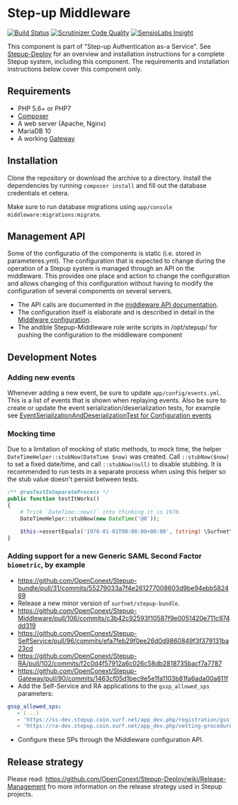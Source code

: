 Step-up Middleware
==================

[![Build Status](https://travis-ci.org/OpenConext/Stepup-Middleware.svg)](https://travis-ci.org/OpenConext/Stepup-Middleware) [![Scrutinizer Code Quality](https://scrutinizer-ci.com/g/OpenConext/Stepup-Middleware/badges/quality-score.png?b=develop)](https://scrutinizer-ci.com/g/OpenConext/Stepup-Middleware/?branch=develop) [![SensioLabs Insight](https://insight.sensiolabs.com/projects/ffe7f88f-648e-4ad8-b809-31ff4fead16a/mini.png)](https://insight.sensiolabs.com/projects/ffe7f88f-648e-4ad8-b809-31ff4fead16a)

This component is part of "Step-up Authentication as-a Service". See [Stepup-Deploy](https://github.com/OpenConext/Stepup-Deploy) for an overview and installation instructions for a complete Stepup system, including this component. The requirements and installation instructions below cover this component only.

## Requirements

 * PHP 5.6+ or PHP7
 * [Composer](https://getcomposer.org/)
 * A web server (Apache, Nginx)
 * MariaDB 10
 * A working [Gateway](https://github.com/OpenConext/Stepup-Gateway)

## Installation

Clone the repository or download the archive to a directory. Install the dependencies by running `composer install` and fill out the database credentials et cetera.

Make sure to run database migrations using `app/console middleware:migrations:migrate`. 

## Management API

Some of the configuratio of the components is static (i.e. stored in parameteres.yml). The configuration that is expected to change during the operation of a Stepup system is managed through an API on the middleware. This provides  one place and action to change the configuration and allows changing of this configuration without having to modify the configuration of several components on several servers.

- The API calls are documented in the [middleware API documentation](./docs/MiddlewareManagementAPI.ml).
- The configuration itself is elaborate and is described in detail in the [Middlware configuration](./docs/MiddlewareConfiguration.md).
- The andible Stepup-Middleware role write scripts in /opt/stepup/  for pushing the configuration to the middleware component

## Development Notes

### Adding new events

Whenever adding a new event, be sure to update `app/config/events.yml`.
This is a list of events that is shown when replaying events.
Also be sure to create or update the event serialization/deserialization tests,
for example see [EventSerializationAndDeserializationTest for Configuration events][event-serialization-example]

### Mocking time

Due to a limitation of mocking of static methods, to mock time, the helper `DateTimeHelper::stubNow(DateTime $now)` was
created. Call `::stubNow($now)` to set a fixed date/time, and call `::stubNow(null)` to disable stubbing. It is
recommended to run tests in a separate process when using this helper so the stub value doesn't persist between tests.

```php
/** @runTestInSeparateProcess */
public function testItWorks()
{
    # Trick `DateTime::now()` into thinking it is 1970.
    DateTimeHelper::stubNow(new DateTime('@0'));

    $this->assertEquals('1970-01-01T00:00:00+00:00', (string) \Surfnet\Stepup\DateTime\DateTime::now());
}
```

### Adding support for a new Generic SAML Second Factor `biometric`, by example

 * https://github.com/OpenConext/Stepup-bundle/pull/31/commits/55279033a7f4e261277008603d9be94ebb582469
 * Release a new minor version of `surfnet/stepup-bundle`.
 * https://github.com/OpenConext/Stepup-Middleware/pull/106/commits/c3b42c92593f10587f9e0051420e711c974dd319
 * https://github.com/OpenConext/Stepup-SelfService/pull/96/commits/efa7feb29f0ee26d0d9860849f3f379131ba23cd
 * https://github.com/OpenConext/Stepup-RA/pull/102/commits/f2c0d4f57912a6c026c58db2818735bacf7a7787
 * https://github.com/OpenConext/Stepup-Gateway/pull/90/commits/1463cf05d1bec9e5e1fa1103b81fa6ada00a611f
 * Add the Self-Service and RA applications to the `gssp_allowed_sps` parameters:
```yaml
gssp_allowed_sps:
   - (...)
   - 'https://ss-dev.stepup.coin.surf.net/app_dev.php/registration/gssf/biometric/metadata'
   - 'https://ra-dev.stepup.coin.surf.net/app_dev.php/vetting-procedure/gssf/biometric/metadata'
```
 * Configure these SPs through the Middleware configuration API.

## Release strategy
Please read: https://github.com/OpenConext/Stepup-Deploy/wiki/Release-Management fro more information on the release strategy used in Stepup projects.

[event-serialization-example]: ./src/Surfnet/Stepup/Tests/Configuration/Event/EventSerializationAndDeserializationTest.php

